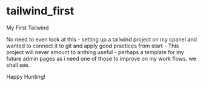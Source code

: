 # tailwind_first
My First Tailwind

No need to even look at this - setting up a tailwind project on my cpanel and wanted to connect it to git and apply good practices from start - 
This project will never amount to anthing useful - perhaps a template for my future admin pages as i need one of those to improve on my work flows.
we shall see.

Happy Hunting!
